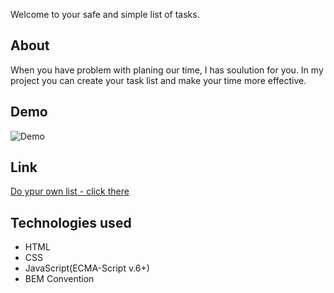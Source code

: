 Welcome to your safe and simple list of tasks.

## About

When you have problem with planing our time, I has soulution for you.
In my project you can create your task list and make your time more effective.

## Demo

![Demo](./Zadanie%20domowe%206%20moduł/demo.gif)

## Link

[Do ypur own list - click there](https://mojz3szp.github.io/ToDolist/zadanie.html)

## Technologies used

- HTML
- CSS
- JavaScript(ECMA-Script v.6+)
- BEM Convention
